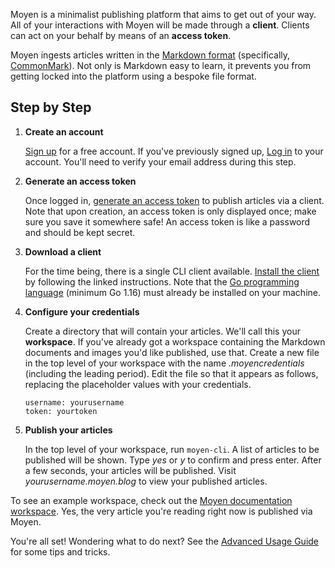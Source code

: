 Moyen is a minimalist publishing platform that aims to get out of your way. All of your interactions with Moyen will be made through a **client**. Clients can act on your behalf by means of an **access token**.

Moyen ingests articles written in the [Markdown format](https://en.wikipedia.org/wiki/Markdown) (specifically, [CommonMark](https://commonmark.org)). Not only is Markdown easy to learn, it prevents you from getting locked into the platform using a bespoke file format.

## Step by Step

1. **Create an account**

    [Sign up](/signup) for a free account. If you've previously signed up, [Log in](/login) to your account. You'll need to verify your email address during this step.

1. **Generate an access token**

    Once logged in, [generate an access token](/token) to publish articles via a client. Note that upon creation, an access token is only displayed once; make sure you save it somewhere safe! An access token is like a password and should be kept secret.

1. **Download a client**

    For the time being, there is a single CLI client available. [Install the client](https://github.com/moyen-blog/client-go) by following the linked instructions. Note that the [Go programming language](https://golang.org/) (minimum Go 1.16) must already be installed on your machine.

1. **Configure your credentials**

    Create a directory that will contain your articles. We'll call this your **workspace**. If you've already got a workspace containing the Markdown documents and images you'd like published, use that. Create a new file in the top level of your workspace with the name *.moyencredentials* (including the leading period). Edit the file so that it appears as follows, replacing the placeholder values with your credentials.

    ```
    username: yourusername
    token: yourtoken
    ```

1. **Publish your articles**

    In the top level of your workspace, run `moyen-cli`. A list of articles to be published will be shown. Type *yes* or *y* to confirm and press enter. After a few seconds, your articles will be published. Visit *yourusername.moyen.blog* to view your published articles.

To see an example workspace, check out the [Moyen documentation workspace](https://github.com/moyen-blog/moyen-documentation). Yes, the very article you're reading right now is published via Moyen.

You're all set! Wondering what to do next? See the [Advanced Usage Guide](</Advanced Usage.md>) for some tips and tricks.
